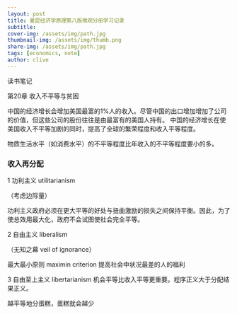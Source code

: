 ```yaml
---
layout: post
title: 曼昆经济学原理第八版微观分册学习记录
subtitle: 
cover-img: /assets/img/path.jpg
thumbnail-img: /assets/img/thumb.png
share-img: /assets/img/path.jpg
tags: [economics, note]
author: clive
---
```


读书笔记

第20章 收入不平等与贫困

中国的经济增长会增加美国最富的1%人的收入。尽管中国的出口增加增加了公司的价值，但这些公司的股份往往是由最富有的美国人持有。
中国的经济增长在使美国收入不平等加剧的同时，提高了全球的繁荣程度和收入平等程度。

物质生活水平（如消费水平）的不平等程度比年收入的不平等程度要小的多。

### 收入再分配
1 功利主义 utilitarianism

（考虑边际量）

功利主义政府必须在更大平等的好处与扭曲激励的损失之间保持平衡。因此，为了使总效用最大化，政府不会试图使社会完全平等。

2 自由主义 liberalism

（无知之幕 veil of ignorance）

最大最小原则 
maximin criterion 提高社会中状况最差的人的福利

3 自由至上主义 libertarianism
机会平等比收入平等更重要。程序正义大于分配结果正义。    


越平等地分蛋糕，蛋糕就会越少




